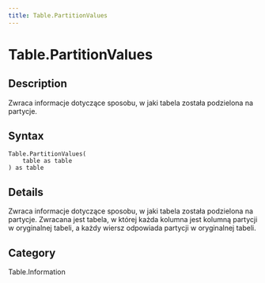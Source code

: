 ```yaml
---
title: Table.PartitionValues
---
```


# Table.PartitionValues


## Description

Zwraca informacje dotyczące sposobu, w jaki tabela została podzielona na partycje.


## Syntax

```powerquery
Table.PartitionValues(
    table as table
) as table
```


## Details

Zwraca informacje dotyczące sposobu, w jaki tabela została podzielona na partycje.  Zwracana jest tabela, w której każda kolumna jest kolumną partycji w oryginalnej tabeli, a każdy wiersz odpowiada partycji w oryginalnej tabeli.



## Category
Table.Information
